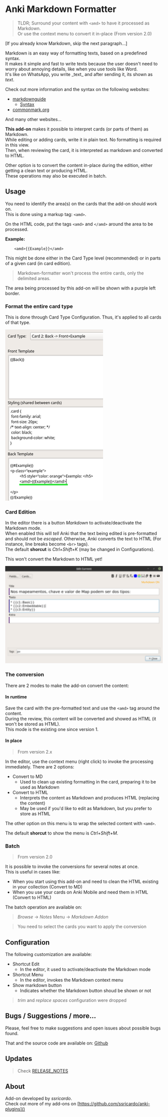 # Anki Markdown Formatter

> TLDR; Surround your content with `<amd>` to have it processed as Markdown.  
> Or use the context menu to convert it in-place (From version 2.0)

[If you already know Markdown, skip the next paragraph...]  

Markdown is an easy way of formatting texts, based on a predefined syntax.  
It makes it simple and fast to write texts because the user doesn't need to worry about annoying details, like when you use tools like Word.  
It's like on WhatsApp, you write \_text_ and after sending it, its shown as _text_.  

Check out more information and the syntax on the following websites:  

* [markdownguide](https://www.markdownguide.org/)
    * [Syntax](https://www.markdownguide.org/basic-syntax/)
* [commonmark.org](https://commonmark.org/help/)

And many other websites...

**This add-on** makes it possible to interpret cards (or parts of them) as Markdown.  
While editing or adding cards, write it in plain text. No formatting is required in this view.  
Then, when reviewing the card, it is interpreted as markdown and converted to HTML.

Other option is to convert the content in-place during the edition, either getting a clean text or producing HTML.  
These operations may also be executed in batch.  

## Usage

You need to identify the area(s) on the cards that the add-on should work on.  
This is done using a markup tag: `<amd>`.  

On the HTML code, put the tags `<amd>` and `</amd>` around the area to be processed.  

**Example:**  

        <amd>{{Example}}</amd>

This might be done either in the Card Type level (recommended) or in parts of a given card (in card edition).  

> Markdown-formatter won't process the entire cards, only the delimited areas.  

The area being processed by this add-on will be shown with a purple left border.  

### Format the entire card type

This is done through Card Type Configuration. Thus, it's applied to all cards of that type.  

![Card type config](doc/md-tags-cards.png)

### Card Edition

In the editor there is a button *Markdown* to activate/deactivate the Markdown mode.  
When enabled this will *tell* Anki that the text being edited is pre-formatted and should not be *escaped*. Otherwise, Anki converts the text to HTML (For instance, line breaks become `<br>` tags).  
The default **shorcut** is *Ctrl+Shift+K* (may be changed in Configurations).  

This won't convert the Markdown to HTML yet!

![Modifying from editor](doc/md-edit-v2_blur.png)


### The conversion

There are 2 modes to make the add-on convert the content:

#### In runtime

Save the card with the pre-formatted text and use the `<amd>` tag around the content.  
During the review, this content will be converted and showed as HTML (it won't be stored as HTML).  
This mode is the existing one since version 1.  

#### In place

> From version 2.x

In the editor, use the context menu (right click) to invoke the processing immediately.  There are 2 options:

* Convert to MD
  * Used to clean up existing formatting in the card, preparing it to be used as Markdown
* Convert to HTML
  * Interprets the content as Markdown and produces HTML (replacing the content)
  * May be used if you'd like to edit as Markdown, but you prefer to store as HTML

The other option on this menu is to wrap the selected content with `<amd>`.  

The default **shorcut** to show the menu is *Ctrl+Shift+M*.  

### Batch

> From version 2.0

It is possible to invoke the conversions for several notes at once.  
This is useful in cases like: 

* When you start using this add-on and need to clean the HTML existing in your collection (Convert to MD)
* When you use your cards on Anki Mobile and need them in HTML (Convert to HTML)

The batch operation are available on:  

> *Browse* -> *Notes* Menu -> *Markdown Addon*

> You need to select the cards you want to apply the conversion

## Configuration

The following customization are available:  

* Shortcut Edit
    * In the editor, it used to activate/deactivate the Markdown mode
* Shortcut Menu
    * In the editor, invokes the Markdown context menu
* Show markdown button
    * Indicates whether the Markdown button shoud be shown or not

> *trim* and *replace spaces* configuration were dropped

## Bugs / Suggestions / more...

Please, feel free to make suggestions and open issues about possible bugs found.  

That and the source code are available on: [Github](https://github.com/ssricardo/anki-plugins/tree/master/anki-markdown)

## Updates

> Check [RELEASE_NOTES]()

## About

Add-on developed by *ssricardo*.  
Check out more of my add-ons on [https://github.com/ssricardo/anki-plugins]()